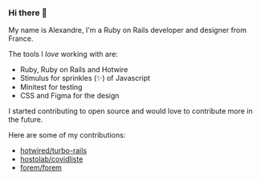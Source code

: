 ### Hi there 👋

My name is Alexandre, I'm a Ruby on Rails developer and designer from France.

The tools I *love* working with are:
- Ruby, Ruby on Rails and Hotwire 
- Stimulus for sprinkles (✨) of Javascript 
- Minitest for testing
- CSS and Figma for the design

I started contributing to open source and would love to contribute more in the future.

Here are some of my contributions:
- [hotwired/turbo-rails](https://github.com/hotwired/turbo-rails/commits?author=alexandreruban)
- [hostolab/covidliste](https://github.com/hostolab/covidliste/commits?author=alexandreruban)
- [forem/forem](https://github.com/forem/forem/commits?author=alexandreruban)
